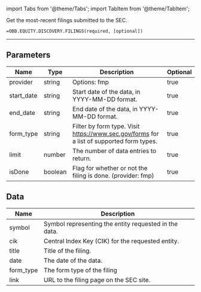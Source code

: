<!-- markdownlint-disable MD012 MD031 MD033 -->

import Tabs from '@theme/Tabs';
import TabItem from '@theme/TabItem';

Get the most-recent filings submitted to the SEC.

```excel wordwrap
=OBB.EQUITY.DISCOVERY.FILINGS(required, [optional])
```

---

## Parameters

| Name | Type | Description | Optional |
| ---- | ---- | ----------- | -------- |
| provider | string | Options: fmp | true |
| start_date | string | Start date of the data, in YYYY-MM-DD format. | true |
| end_date | string | End date of the data, in YYYY-MM-DD format. | true |
| form_type | string | Filter by form type. Visit https://www.sec.gov/forms for a list of supported form types. | true |
| limit | number | The number of data entries to return. | true |
| isDone | boolean | Flag for whether or not the filing is done. (provider: fmp) | true |

## Data

| Name | Description |
| ---- | ----------- |
| symbol | Symbol representing the entity requested in the data.  |
| cik | Central Index Key (CIK) for the requested entity.  |
| title | Title of the filing.  |
| date | The date of the data.  |
| form_type | The form type of the filing  |
| link | URL to the filing page on the SEC site.  |
